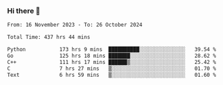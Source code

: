 ### Hi there 👋

<!--
**floyiac/floyiac** is a ✨ _special_ ✨ repository because its `README.md` (this file) appears on your GitHub profile.

Here are some ideas to get you started:

- 🔭 I’m currently working on ...
- 🌱 I’m currently learning ...
- 👯 I’m looking to collaborate on ...
- 🤔 I’m looking for help with ...
- 💬 Ask me about ...
- 📫 How to reach me: ...
- 😄 Pronouns: ...
- ⚡ Fun fact: ...
-->

<!--START_SECTION:waka-->

```txt
From: 16 November 2023 - To: 26 October 2024

Total Time: 437 hrs 44 mins

Python           173 hrs 9 mins  ██████████░░░░░░░░░░░░░░░   39.54 %
Go               125 hrs 18 mins ███████░░░░░░░░░░░░░░░░░░   28.62 %
C++              111 hrs 17 mins ██████▒░░░░░░░░░░░░░░░░░░   25.42 %
C                7 hrs 27 mins   ▒░░░░░░░░░░░░░░░░░░░░░░░░   01.70 %
Text             6 hrs 59 mins   ▒░░░░░░░░░░░░░░░░░░░░░░░░   01.60 %
```

<!--END_SECTION:waka-->
